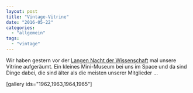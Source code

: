 ```yaml
---
layout: post
title: "Vintage-Vitrine"
date: "2016-05-22"
categories: 
  - "allgemein"
tags: 
  - "vintage"
---
```


Wir haben gestern vor der [Langen Nacht der Wissenschaft](http://www.netz39.de/2016/lange-nacht-der-wissenschaft-im-space/) mal unsere Vitrine aufgeräumt. Ein kleines Mini-Museum bei uns im Space und da sind Dinge dabei, die sind älter als die meisten unserer Mitglieder …

[gallery ids="1962,1963,1964,1965"]
